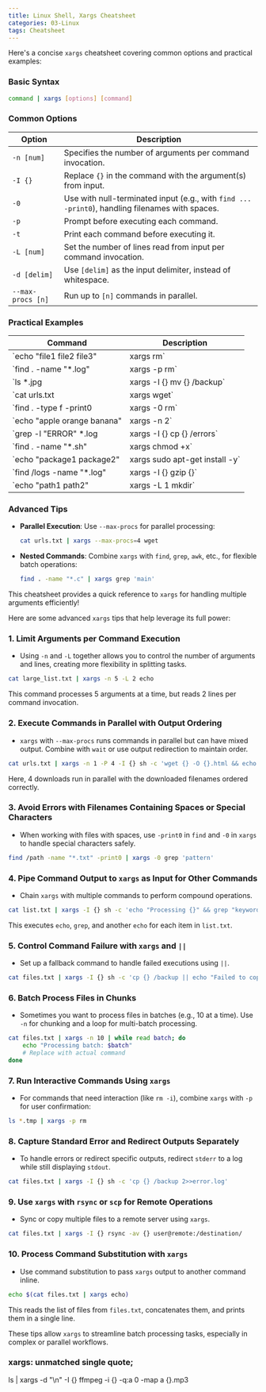 ```yaml
---
title: Linux Shell, Xargs Cheatsheet
categories: 03-Linux
tags: Cheatsheet
---
```



Here's a concise `xargs` cheatsheet covering common options and practical examples:

### Basic Syntax
```bash
command | xargs [options] [command]
```

### Common Options
| Option         | Description                                                                 |
|----------------|-----------------------------------------------------------------------------|
| `-n [num]`     | Specifies the number of arguments per command invocation.                   |
| `-I {}`        | Replace `{}` in the command with the argument(s) from input.                |
| `-0`           | Use with null-terminated input (e.g., with `find ... -print0`), handling filenames with spaces. |
| `-p`           | Prompt before executing each command.                                       |
| `-t`           | Print each command before executing it.                                     |
| `-L [num]`     | Set the number of lines read from input per command invocation.             |
| `-d [delim]`   | Use `[delim]` as the input delimiter, instead of whitespace.                |
| `--max-procs [n]` | Run up to `[n]` commands in parallel.                                  |

### Practical Examples

| Command                                           | Description                                                          |
|---------------------------------------------------|----------------------------------------------------------------------|
| `echo "file1 file2 file3" | xargs rm`             | Delete `file1`, `file2`, and `file3`.                                |
| `find . -name "*.log" | xargs -p rm`              | Prompt before deleting each `.log` file found.                       |
| `ls *.jpg | xargs -I {} mv {} /backup`            | Move all `.jpg` files in the directory to `/backup`.                 |
| `cat urls.txt | xargs wget`                       | Download all URLs listed in `urls.txt`.                              |
| `find . -type f -print0 | xargs -0 rm`            | Delete all files, handling filenames with spaces using `-print0`.    |
| `echo "apple orange banana" | xargs -n 2`         | Print arguments in pairs of two.                                     |
| `grep -l "ERROR" *.log | xargs -I {} cp {} /errors` | Copy all files containing "ERROR" to the `/errors` directory.     |
| `find . -name "*.sh" | xargs chmod +x`            | Make all `.sh` files executable.                                     |
| `echo "package1 package2" | xargs sudo apt-get install -y` | Install multiple packages using `apt-get`.               |
| `find /logs -name "*.log" | xargs -I {} gzip {}`  | Compress each `.log` file in `/logs`.                                |
| `echo "path1 path2" | xargs -L 1 mkdir`           | Create directories for each path listed, one `mkdir` per line.       |

### Advanced Tips
- **Parallel Execution**: Use `--max-procs` for parallel processing:
  ```bash
  cat urls.txt | xargs --max-procs=4 wget
  ```
- **Nested Commands**: Combine `xargs` with `find`, `grep`, `awk`, etc., for flexible batch operations:
  ```bash
  find . -name "*.c" | xargs grep 'main'
  ```
  
This cheatsheet provides a quick reference to `xargs` for handling multiple arguments efficiently!

Here are some advanced `xargs` tips that help leverage its full power:

### 1. **Limit Arguments per Command Execution**
   - Using `-n` and `-L` together allows you to control the number of arguments and lines, creating more flexibility in splitting tasks.
   ```bash
   cat large_list.txt | xargs -n 5 -L 2 echo
   ```
   This command processes 5 arguments at a time, but reads 2 lines per command invocation.

### 2. **Execute Commands in Parallel with Output Ordering**
   - `xargs` with `--max-procs` runs commands in parallel but can have mixed output. Combine with `wait` or use output redirection to maintain order.
   ```bash
   cat urls.txt | xargs -n 1 -P 4 -I {} sh -c 'wget {} -O {}.html && echo "Downloaded {}"'
   ```
   Here, 4 downloads run in parallel with the downloaded filenames ordered correctly.

### 3. **Avoid Errors with Filenames Containing Spaces or Special Characters**
   - When working with files with spaces, use `-print0` in `find` and `-0` in `xargs` to handle special characters safely.
   ```bash
   find /path -name "*.txt" -print0 | xargs -0 grep 'pattern'
   ```

### 4. **Pipe Command Output to `xargs` as Input for Other Commands**
   - Chain `xargs` with multiple commands to perform compound operations.
   ```bash
   cat list.txt | xargs -I {} sh -c 'echo "Processing {}" && grep "keyword" {} && echo "Done with {}"'
   ```
   This executes `echo`, `grep`, and another `echo` for each item in `list.txt`.

### 5. **Control Command Failure with `xargs` and `||`**
   - Set up a fallback command to handle failed executions using `||`.
   ```bash
   cat files.txt | xargs -I {} sh -c 'cp {} /backup || echo "Failed to copy {}"'
   ```

### 6. **Batch Process Files in Chunks**
   - Sometimes you want to process files in batches (e.g., 10 at a time). Use `-n` for chunking and a loop for multi-batch processing.
   ```bash
   cat files.txt | xargs -n 10 | while read batch; do
       echo "Processing batch: $batch"
       # Replace with actual command
   done
   ```

### 7. **Run Interactive Commands Using `xargs`**
   - For commands that need interaction (like `rm -i`), combine `xargs` with `-p` for user confirmation:
   ```bash
   ls *.tmp | xargs -p rm
   ```

### 8. **Capture Standard Error and Redirect Outputs Separately**
   - To handle errors or redirect specific outputs, redirect `stderr` to a log while still displaying `stdout`.
   ```bash
   cat files.txt | xargs -I {} sh -c 'cp {} /backup 2>>error.log'
   ```

### 9. **Use `xargs` with `rsync` or `scp` for Remote Operations**
   - Sync or copy multiple files to a remote server using `xargs`.
   ```bash
   cat files.txt | xargs -I {} rsync -av {} user@remote:/destination/
   ```

### 10. **Process Command Substitution with `xargs`**
   - Use command substitution to pass `xargs` output to another command inline.
   ```bash
   echo $(cat files.txt | xargs echo)
   ```
   This reads the list of files from `files.txt`, concatenates them, and prints them in a single line.

These tips allow `xargs` to streamline batch processing tasks, especially in complex or parallel workflows.

### xargs: unmatched single quote;

ls | xargs -d "\n" -I {} ffmpeg -i {} -q:a 0 -map a {}.mp3